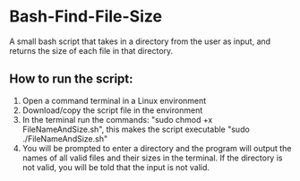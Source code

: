 # Bash-Find-File-Size
A small bash script that takes in a directory from the user as input, and returns the size of each file in that directory.

## How to run the script:
1. Open a command terminal in a Linux environment
2. Download/copy the script file in the environment
3. In the terminal run the commands:
   "sudo chmod +x FileNameAndSize.sh", this makes the script executable
   "sudo ./FileNameAndSize.sh"
4. You will be prompted to enter a directory and the program will output the names of all valid files and their sizes in the terminal. If the directory is not valid, you will be told that the input is not valid.
